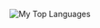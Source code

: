 
![My Top Languages](https://github-readme-stats.vercel.app/api/top-langs/?username=quanghienle&layout=compact&langs_count=10&show_icons=true&theme=cobalt&hide_border=true&card_width=600)



<!--
[![Hien's GitHub stats](https://github-readme-stats.vercel.app/api?username=quanghienle&hide=contribs,issues)](https://github.com/anuraghazra/github-readme-stats)

**quanghienle/quanghienle** is a ✨ _special_ ✨ repository because its `README.md` (this file) appears on your GitHub profile.

Here are some ideas to get you started:

- 🔭 I’m currently working on ...
- 🌱 I’m currently learning ...
- 👯 I’m looking to collaborate on ...
- 🤔 I’m looking for help with ...
- 💬 Ask me about ...
- 📫 How to reach me: ...
- 😄 Pronouns: ...
- ⚡ Fun fact: ...
-->
